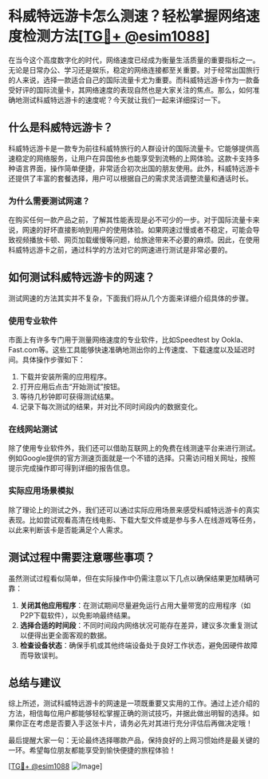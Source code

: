 # 科威特远游卡怎么测速？轻松掌握网络速度检测方法[[TG💪+ @esim1088](https://t.me/s/esim1088)]

在当今这个高度数字化的时代，网络速度已经成为衡量生活质量的重要指标之一。无论是日常办公、学习还是娱乐，稳定的网络连接都至关重要。对于经常出国旅行的人来说，选择一款适合自己的国际流量卡尤为重要。而科威特远游卡作为一款备受好评的国际流量卡，其网络速度的表现自然也是大家关注的焦点。那么，如何准确地测试科威特远游卡的速度呢？今天就让我们一起来详细探讨一下。

## 什么是科威特远游卡？

科威特远游卡是一款专为前往科威特旅行的人群设计的国际流量卡。它能够提供高速稳定的网络服务，让用户在异国他乡也能享受到流畅的上网体验。这款卡支持多种语言界面，操作简单便捷，非常适合初次出国的朋友使用。此外，科威特远游卡还提供了丰富的套餐选择，用户可以根据自己的需求灵活调整流量和通话时长。

### 为什么需要测试网速？

在购买任何一款产品之前，了解其性能表现是必不可少的一步。对于国际流量卡来说，网速的好坏直接影响到用户的使用体验。如果网速过慢或者不稳定，可能会导致视频播放卡顿、网页加载缓慢等问题，给旅途带来不必要的麻烦。因此，在使用科威特远游卡之前，通过科学的方法对它的网速进行测试是非常必要的。

## 如何测试科威特远游卡的网速？

测试网速的方法其实并不复杂，下面我们将从几个方面来详细介绍具体的步骤。

### 使用专业软件

市面上有许多专门用于测量网络速度的专业软件，比如Speedtest by Ookla、Fast.com等。这些工具能够快速准确地测出你的上传速度、下载速度以及延迟时间。具体操作步骤如下：

1. 下载并安装所需的应用程序。
2. 打开应用后点击“开始测试”按钮。
3. 等待几秒钟即可获得测试结果。
4. 记录下每次测试的结果，并对比不同时间段内的数据变化。

### 在线网站测试

除了使用专业软件外，我们还可以借助互联网上的免费在线测速平台来进行测试。例如Google提供的官方测速页面就是一个不错的选择。只需访问相关网址，按照提示完成操作即可得到详细的报告信息。

### 实际应用场景模拟

除了理论上的测试之外，我们还可以通过实际应用场景来感受科威特远游卡的真实表现。比如尝试观看高清在线电影、下载大型文件或是参与多人在线游戏等任务，以此来判断该卡是否能满足个人需求。

## 测试过程中需要注意哪些事项？

虽然测试过程看似简单，但在实际操作中仍需注意以下几点以确保结果更加精确可靠：

1. **关闭其他应用程序**：在测试期间尽量避免运行占用大量带宽的应用程序（如P2P下载软件），以免影响最终结果。
2. **选择合适的时间段**：不同时间段内网络状况可能存在差异，建议多次重复测试以便得出更全面客观的数据。
3. **检查设备状态**：确保手机或其他终端设备处于良好工作状态，避免因硬件故障而导致误判。

## 总结与建议

综上所述，测试科威特远游卡的网速是一项既重要又实用的工作。通过上述介绍的方法，相信每位用户都能够轻松掌握正确的测试技巧，并据此做出明智的选择。如果你正在考虑是否要入手这张卡片，请务必先对其进行充分评估后再做决定哦！

最后提醒大家一句：无论最终选择哪款产品，保持良好的上网习惯始终是最关键的一环。希望每位朋友都能享受到愉快便捷的旅程体验！

[[TG💪+ @esim1088](https://t.me/s/esim1088) ![Image](https://i.postimg.cc/4NQfJmqS/Snipaste-2025-05-13-00-14-12.png)]